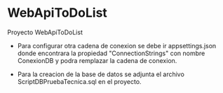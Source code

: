 # WebApiToDoList
Proyecto WebApiToDoList 
- Para configurar otra cadena de conexion se debe ir appsettings.json donde encontrara la propiedad "ConnectionStrings" con nombre ConexionDB y podra remplazar la cadena de conexion.

- Para la creacion de la base de datos se adjunta el archivo ScriptDBPruebaTecnica.sql en el proyecto.

